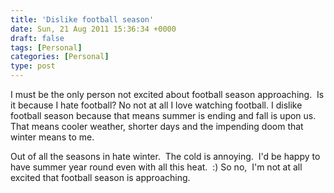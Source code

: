 ```yaml
---
title: 'Dislike football season'
date: Sun, 21 Aug 2011 15:36:34 +0000
draft: false
tags: [Personal]
categories: [Personal]
type: post
---
```


I must be the only person not excited about football season approaching.  Is it because I hate football? No not at all I love watching football. I dislike football season because that means summer is ending and fall is upon us.  That means cooler weather, shorter days and the impending doom that winter means to me. 

Out of all the seasons in hate winter.  The cold is annoying.  I'd be happy to have summer year round even with all this heat.  :) So no,  I'm not at all excited that football season is approaching.